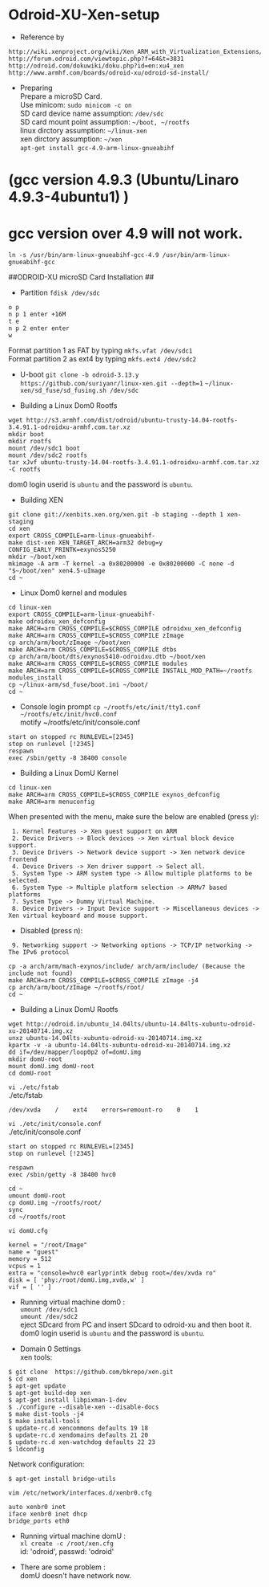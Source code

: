 # Odroid-XU-Xen-setup
* Reference by 
```
http://wiki.xenproject.org/wiki/Xen_ARM_with_Virtualization_Extensions/OdroidXU#Booting_from_SD.2FeMMC_card
http://forum.odroid.com/viewtopic.php?f=64&t=3831
http://odroid.com/dokuwiki/doku.php?id=en:xu4_xen
http://www.armhf.com/boards/odroid-xu/odroid-sd-install/
```
* Preparing  
Prepare a microSD Card.  
Use minicom: `sudo minicom -c on`  
SD card device name assumption: `/dev/sdc`  
SD card mount point assumption: `~/boot, ~/rootfs`  
linux dirctory assumption: `~/linux-xen`  
xen dirctory assumption: `~/xen`  
`apt-get install gcc-4.9-arm-linux-gnueabihf` 
# (gcc version 4.9.3 (Ubuntu/Linaro 4.9.3-4ubuntu1) )  
# gcc version over 4.9 will not work.  
`ln -s /usr/bin/arm-linux-gnueabihf-gcc-4.9 /usr/bin/arm-linux-gnueabihf-gcc`

##ODROID-XU microSD Card Installation ##
* Partition
`fdisk /dev/sdc`
```
o p
n p 1 enter +16M
t e
n p 2 enter enter 
w
```
Format partition 1 as FAT by typing `mkfs.vfat /dev/sdc1`  
Format partition 2 as ext4 by typing `mkfs.ext4 /dev/sdc2`

* U-boot
`git clone -b odroid-3.13.y https://github.com/suriyanr/linux-xen.git --depth=1`
`~/linux-xen/sd_fuse/sd_fusing.sh /dev/sdc`

* Building a Linux Dom0 Rootfs 
```
wget http://s3.armhf.com/dist/odroid/ubuntu-trusty-14.04-rootfs-3.4.91.1-odroidxu-armhf.com.tar.xz
mkdir boot
mkdir rootfs
mount /dev/sdc1 boot
mount /dev/sdc2 rootfs
tar xJvf ubuntu-trusty-14.04-rootfs-3.4.91.1-odroidxu-armhf.com.tar.xz -C rootfs
```
dom0 login userid is `ubuntu` and the password is `ubuntu`. 

*  Building XEN 
```
git clone git://xenbits.xen.org/xen.git -b staging --depth 1 xen-staging
cd xen
export CROSS_COMPILE=arm-linux-gnueabihf-	
make dist-xen XEN_TARGET_ARCH=arm32 debug=y CONFIG_EARLY_PRINTK=exynos5250
mkdir ~/boot/xen
mkimage -A arm -T kernel -a 0x80200000 -e 0x80200000 -C none -d "$~/boot/xen" xen4.5-uImage
cd ~
```

* Linux Dom0 kernel and modules 
```
cd linux-xen
export CROSS_COMPILE=arm-linux-gnueabihf-
make odroidxu_xen_defconfig
make ARCH=arm CROSS_COMPILE=$CROSS_COMPILE odroidxu_xen_defconfig
make ARCH=arm CROSS_COMPILE=$CROSS_COMPILE zImage
cp arch/arm/boot/zImage ~/boot/xen
make ARCH=arm CROSS_COMPILE=$CROSS_COMPILE dtbs
cp arch/arm/boot/dts/exynos5410-odroidxu.dtb ~/boot/xen
make ARCH=arm CROSS_COMPILE=$CROSS_COMPILE modules
make ARCH=arm CROSS_COMPILE=$CROSS_COMPILE INSTALL_MOD_PATH=~/rootfs modules_install
cp ~/linux-arm/sd_fuse/boot.ini ~/boot/
cd ~
```
* Console login prompt 
`cp ~/rootfs/etc/init/tty1.conf ~/rootfs/etc/init/hvc0.conf`  
motify ~/rootfs/etc/init/console.conf 
```
start on stopped rc RUNLEVEL=[2345]
stop on runlevel [!2345]
respawn
exec /sbin/getty -8 38400 console
```
*  Building a Linux DomU Kernel 
```
cd linux-xen
make ARCH=arm CROSS_COMPILE=$CROSS_COMPILE exynos_defconfig
make ARCH=arm menuconfig
```
When presented with the menu, make sure the below are enabled (press y): 
```
 1. Kernel Features -> Xen guest support on ARM
 2. Device Drivers -> Block devices -> Xen virtual block device support.
 3. Device Drivers -> Network device support -> Xen network device frontend
 4. Device Drivers -> Xen driver support -> Select all.
 5. System Type -> ARM system type -> Allow multiple platforms to be selected.
 6. System Type -> Multiple platform selection -> ARMv7 based platforms
 7. System Type -> Dummy Virtual Machine.
 8. Device Drivers -> Input Device support -> Miscellaneous devices -> Xen virtual keyboard and mouse support.
```
 * Disabled (press n): 
```
 9. Networking support -> Networking options -> TCP/IP networking -> The IPv6 protocol 
```
```
cp -a arch/arm/mach-exynos/include/ arch/arm/include/ (Because the include not found)
make ARCH=arm CROSS_COMPILE=$CROSS_COMPILE zImage -j4
cp arch/arm/boot/zImage ~/rootfs/root/
cd ~
```
*  Building a Linux DomU Rootfs 
```
wget http://odroid.in/ubuntu_14.04lts/ubuntu-14.04lts-xubuntu-odroid-xu-20140714.img.xz
unxz ubuntu-14.04lts-xubuntu-odroid-xu-20140714.img.xz
kpartx -v -a ubuntu-14.04lts-xubuntu-odroid-xu-20140714.img.xz
dd if=/dev/mapper/loop0p2 of=domU.img
mkdir domU-root
mount domU.img domU-root
cd domU-root
```
`vi ./etc/fstab`  
./etc/fstab
```
/dev/xvda    /    ext4    errors=remount-ro    0    1
```
`vi ./etc/init/console.conf`  
./etc/init/console.conf  
```
start on stopped rc RUNLEVEL=[2345]
stop on runlevel [!2345]

respawn
exec /sbin/getty -8 38400 hvc0
```
```
cd ~
umount domU-root
cp domU.img ~/rootfs/root/
sync
cd ~/rootfs/root
```
`vi domU.cfg`
```
kernel = "/root/Image"
name = "guest"
memory = 512
vcpus = 1
extra = "console=hvc0 earlyprintk debug root=/dev/xvda ro"
disk = [ 'phy:/root/domU.img,xvda,w' ]
vif = [ '' ]
```
* Running virtual machine dom0 :  
`umount /dev/sdc1`   
`umount /dev/sdc2`   
eject SDcard from PC and insert SDcard to odroid-xu and then boot it.  
dom0 login userid is `ubuntu` and the password is `ubuntu`.   

* Domain 0 Settings  
xen tools:
```
$ git clone  https://github.com/bkrepo/xen.git
$ cd xen
$ apt-get update
$ apt-get build-dep xen
$ apt-get install libpixman-1-dev
$ ./configure --disable-xen --disable-docs
$ make dist-tools -j4
$ make install-tools
$ update-rc.d xencommons defaults 19 18
$ update-rc.d xendomains defaults 21 20
$ update-rc.d xen-watchdog defaults 22 23
$ ldconfig
```
Network configuration:
```
$ apt-get install bridge-utils
```
`vim /etc/network/interfaces.d/xenbr0.cfg`
```
auto xenbr0 inet
iface xenbr0 inet dhcp
bridge_ports eth0
```

* Running virtual machine domU :  
`xl create -c /root/xen.cfg`  
id: 'odroid', passwd: 'odroid'   

* There are some problem :  
domU doesn't have network now.

